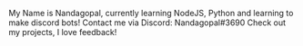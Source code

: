 My Name is Nandagopal, currently learning NodeJS, Python and learning to make discord bots!
Contact me via Discord: Nandagopal#3690
Check out my projects, I love feedback!
